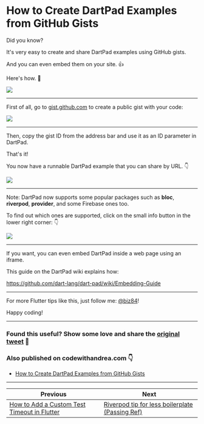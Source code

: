 # How to Create DartPad Examples from GitHub Gists

Did you know?

It's very easy to create and share DartPad examples using GitHub gists.

And you can even embed them on your site. 👍

Here's how. 🧵

![](053.1-dartpad-github-gists.png)

---

First of all, go to [gist.github.com](https://gist.github.com) to create a public gist with your code:

![](053.2-create-gist.png)

---

Then, copy the gist ID from the address bar and use it as an ID parameter in DartPad.

That's it!

You now have a runnable DartPad example that you can share by URL. 👇

![](053.3-dartpad-gist.png)

---

Note: DartPad now supports some popular packages such as **bloc**, **riverpod**, **provider**, and some Firebase ones too.

To find out which ones are supported, click on the small info button in the lower right corner: 👇

![](053.4-dartpad-supported-packages.png)

---

If you want, you can even embed DartPad inside a web page using an iframe.

This guide on the DartPad wiki explains how:

https://github.com/dart-lang/dart-pad/wiki/Embedding-Guide

---

For more Flutter tips like this, just follow me: [@biz84](https://twitter.com/biz84)!

Happy coding!

---

### Found this useful? Show some love and share the [original tweet](https://twitter.com/biz84/status/1533682331386527745) 🙏

### Also published on codewithandrea.com 👇

- [How to Create DartPad Examples from GitHub Gists](https://codewithandrea.com/tips/create-dartpad-from-github-gist/)

---

| Previous | Next |
| -------- | ---- |
| [How to Add a Custom Test Timeout in Flutter](../0052-custom-test-timeout/index.md) | [Riverpod tip for less boilerplate (Passing Ref)](../0054-riverpod-tip-less-boilerplate/index.md) |

<!-- TODO:UPDATE -->